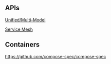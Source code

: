 ## APIs

[Unified/Multi-Model](http://www.mm-adt.org/)
  
[Service Mesh](https://github.com/servicemeshinterface/smi-spec)


## Containers

https://github.com/compose-spec/compose-spec
